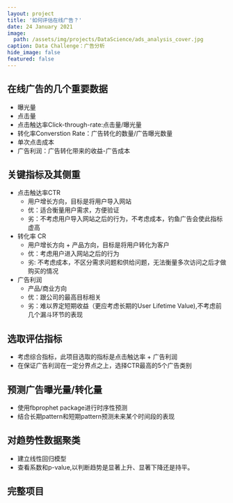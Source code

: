```yaml
---
layout: project
title: '如何评估在线广告？'
date: 24 January 2021
image:  
  path: /assets/img/projects/DataScience/ads_analysis_cover.jpg
caption: Data Challenge：广告分析
hide_image: false
featured: false
---
```


## 在线广告的几个重要数据
- 曝光量
- 点击量
- 点击触达率Click-through-rate:点击量/曝光量
- 转化率Converstion Rate：广告转化的数量/广告曝光数量
- 单次点击成本
- 广告利润：广告转化带来的收益-广告成本

## 关键指标及其侧重
- 点击触达率CTR
  - 用户增长方向，目标是将用户导入网站
  - 优：适合衡量用户需求，方便验证
  - 劣：不考虑用户导入网站之后的行为，不考虑成本，钓鱼广告会使此指标虚高
- 转化率 CR
  - 用户增长方向 + 产品方向，目标是将用户转化为客户
  - 优：考虑用户进入网站之后的行为
  - 劣: 不考虑成本，不区分需求问题和供给问题，无法衡量多次访问之后才做购买的情况
- 广告利润
  - 产品/商业方向
  - 优：跟公司的最高目标相关
  - 劣：难以界定短期收益（更应考虑长期的User Lifetime Value),不考虑前几个漏斗环节的表现

## 选取评估指标
- 考虑综合指标，此项目选取的指标是点击触达率 + 广告利润
- 在保证广告利润在一定分界点之上，选择CTR最高的5个广告类别

## 预测广告曝光量/转化量
- 使用fbprophet package进行时序性预测
- 结合长期pattern和短期pattern预测未来某个时间段的表现

## 对趋势性数据聚类
- 建立线性回归模型
- 查看系数和p-value,以判断趋势是显著上升、显著下降还是持平。

## 完整项目
